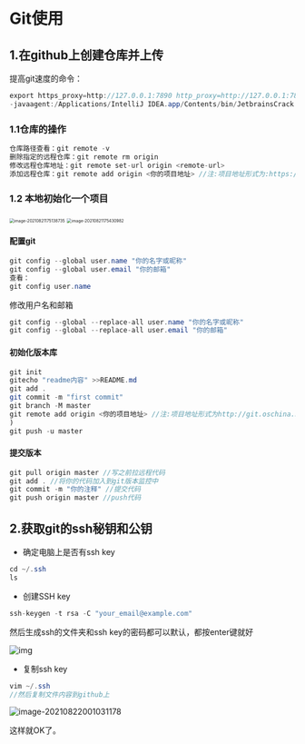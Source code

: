 # Git使用

## 1.在github上创建仓库并上传

提高git速度的命令：

```java
export https_proxy=http://127.0.0.1:7890 http_proxy=http://127.0.0.1:7890 all_proxy=socks5://127.0.0.1:7890
-javaagent:/Applications/IntelliJ IDEA.app/Contents/bin/JetbrainsCrack.jar
```

### 1.1仓库的操作

```java
仓库路径查看：git remote -v
删除指定的远程仓库：git remote rm origin
修改远程仓库地址：git remote set-url origin <remote-url>
添加远程仓库：git remote add origin <你的项目地址> //注:项目地址形式为:https://gitee.com/xxx/xxx.git或者 git@gitee.com:xxx/xxx.git
```

### 1.2 本地初始化一个项目

<img src="/Users/zhiyi/Library/Application Support/typora-user-images/image-20210821175138735.png" alt="image-20210821175138735" style="zoom:50%;" />

<img src="/Users/zhiyi/Library/Application Support/typora-user-images/image-20210821175430982.png" alt="image-20210821175430982" style="zoom:50%;" />



#### 配置git

```java
git config --global user.name "你的名字或昵称"
git config --global user.email "你的邮箱"
查看：
git config user.name
```

修改用户名和邮箱

```java
git config --global --replace-all user.name "你的名字或昵称"
git config --global --replace-all user.email "你的邮箱"
```



#### 初始化版本库

```java
git init 
gitecho "readme内容" >>README.md
git add .
git commit -m "first commit"
git branch -M master
git remote add origin <你的项目地址> //注:项目地址形式为http://git.oschina.net/xxx/xxx.git或者 git@git.oschina.net:xxx/xxx.git 比如(git remote add https://github.com/wangyoulang/Mynote.git
)
git push -u master
```

#### 提交版本

```java
git pull origin master //写之前拉远程代码
git add . //将你的代码加入到git版本监控中
git commit -m "你的注释" //提交代码
git push origin master //push代码
```

## 2.获取git的ssh秘钥和公钥

- 确定电脑上是否有ssh key

```java
cd ~/.ssh
ls
```

- 创建SSH key

```java
ssh-keygen -t rsa -C "your_email@example.com"
```

然后生成ssh的文件夹和ssh key的密码都可以默认，都按enter键就好

![img](https://upload-images.jianshu.io/upload_images/4395232-1f03efa406d5176f.png)

- 复制ssh key

```java
vim ~/.ssh
//然后复制文件内容到github上
```

![image-20210822001031178](C:\Users\17599\AppData\Roaming\Typora\typora-user-images\image-20210822001031178.png)

这样就OK了。
